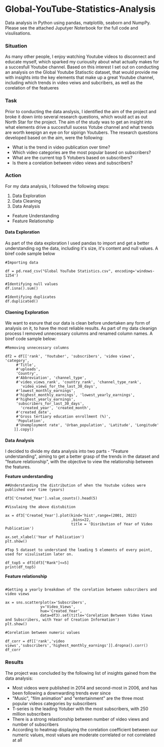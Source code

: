 # Global-YouTube-Statistics-Analysis

Data analysis in Python using pandas, matplotlib, seaborn and NumpPy. Please see the attached Juputyer Noterbook for the full code and visulisations. 

### **Situation**
As many other people, I enjoy watching Youtube videos to disconnect and educate myself, which sparked my curiousity about what actually makes for a succesfull Youtube channel. Based on this interest I set out on conducting an analysis on the Global Youtube Statisctic dataset, that would provide me with insights into the key elements that make up a great Youtube channel, including which trends in video veiws and subcribers, as well as the corelation of the featueres 


### **Task**

Prior to conducting the data anslysis, I identified the aim of the project and broke it down iinto several research questions, which would act as out North Star for the project.
The aim of the study was to get an insight into what elements drive a succesfull sucess Yotube channel and what trends are worth keepign an eye on for sipirign Youtubers. 
The research questions developed based on the aim, were the following: 

- What is the trend in video publication over time?
- Which video categories are the most popular based on subscribers?
- What are the current top 5 Yotubers based on subscribers?
- Is there a corelation between video views and subscribers?

### **Action**

For my data analysis, I followed the following steps:

1. Data Exploration
2. Data Cleaning
3. Data Analysis 
- Feature Understanding 
- Feature Relationship

#### Data Exploration 

As part of the data exploration I used pandas to import and get a better understanding og the data, including it's size, it's content and null values. A biref code sample below 


```
#Importing data 

df = pd.read_csv("Global YouTube Statistics.csv", encoding='windows-1254')
```


```
#Identifying null values 
df.isna().sum()
```


```
#Identifying duplicates 
df.duplicated()
```

#### Claening Exploration 

We want to esnure that our data is clean before undertaken any form of analysis on it, to have the most reliable results. As part of my data cleanign process I removed unnecessary columns and renamed column names. A biref code sample below:

```
#Removing unnecessary columns

df2 = df[['rank', 'Youtuber', 'subscribers', 'video views', 'category', 
     #'Title',
     #'uploads', 
     'Country', 
     #'Abbreviation', 'channel_type',
     #'video_views_rank', 'country_rank', 'channel_type_rank',
       'video_views_for_the_last_30_days', 
     #'lowest_monthly_earnings',
     #'highest_monthly_earnings', 'lowest_yearly_earnings',
     #'highest_yearly_earnings', 
     'subscribers_for_last_30_days',
       'created_year', 'created_month', 
     #'created_date',
     #'Gross tertiary education enrollment (%)', 
     'Population',
     #'Unemployment rate', 'Urban_population', 'Latitude', 'Longitude'
    ]].copy()
```

#### Data Analysis

I decided to divide my data analysis into two parts - "Feature understanding", aiming to get a better grasp of the trends in the dataset and "feature relationship", with the objective to view the relationship between the features. 

**Feature understanding**


```
##Understanding the distribution of when the Youtube videos were published over time (years)

df3['Created_Year'].value_counts().head(5)

#Visulaing the above distubition 

ax = df3['Created_Year'].plot(kind='hist',range=(2001, 2022)
                              ,bins=22,
                              title = 'Disribution of Year of Video Publication')

ax.set_xlabel('Year of Publication')            
plt.show()
```

```
#Top 5 dataset to understand the leading 5 elements of every point, used for visulisation later on.

df_top5 = df3[df3["Rank"]<=5]
print(df_top5)

```

**Feature relationship**

```

#Getting a yearly breakdown of the corelation between subscribers and video views 

ax = sns.scatterplot(x='Subscribers',
                y='Video_Views',
                hue='Created_Year',
                data=df3).set(title='Corelation Between Video Views and Subscribers, with Year of Creation Information')
plt.show()

```


```
#Corelation between numeric values

df_corr = df[['rank','video views','subscribers','highest_monthly_earnings']].dropna().corr()
df_corr  
```


### **Results**

The project was concluded by the following list of insights gained from the data analysis:

- Most videos were published in 2014 and second-most in 2006, and has been following a downwarding trends ever since
- "Music", "film animation" and "entertainment" are the three most popular videos categories by subscribers
- T-series is the leading Yotuber with the most subscribers, with 250 million subscribers
- There is a strong relastionship between number of video views and number of subscribers
- According to heatmap displaying the corelation coefficient between our numeric values, most values are moderate correlated or not correlated at all

  






